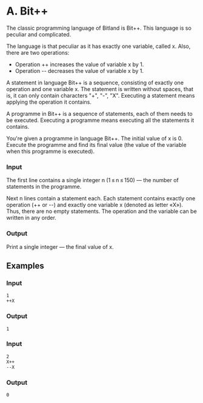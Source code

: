 <h1> A. Bit++ </h1>

The classic programming language of Bitland is Bit++. This language is so peculiar and complicated.

The language is that peculiar as it has exactly one variable, called x. Also, there are two operations:

* Operation ++ increases the value of variable x by 1.
* Operation -- decreases the value of variable x by 1.

A statement in language Bit++ is a sequence, consisting of exactly one operation and one variable x. The statement is written without spaces, that is, it can only contain characters "+", "-", "X". Executing a statement means applying the operation it contains.

A programme in Bit++ is a sequence of statements, each of them needs to be executed. Executing a programme means executing all the statements it contains.

You're given a programme in language Bit++. The initial value of x is 0. Execute the programme and find its final value (the value of the variable when this programme is executed).

<h3>Input</h3>
The first line contains a single integer n (1 ≤ n ≤ 150) — the number of statements in the programme.

Next n lines contain a statement each. Each statement contains exactly one operation (++ or --) and exactly one variable x (denoted as letter «X»). Thus, there are no empty statements. The operation and the variable can be written in any order.

<h3>Output</h3>
Print a single integer — the final value of x.

<h2>Examples</h2>

<h3>Input</h3>

```
1
++X
```

<h3>Output</h3>

```
1
```

<h3>Input</h3>

```
2
X++
--X
```

<h3>Output</h3>

```
0
```
